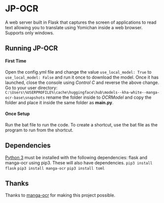 # JP-OCR
A web server built in Flask that captures the screen of applications to read text allowing you to translate using Yomichan inside a web browser. Supports only windows.

## Running JP-OCR
#### First Time
Open the config.yml file and change the value `use_local_model: True` to `use_local_model: False` and run it once to download the model. Once it has launched, close the console using *Control C* and reverse the above change. Go to your user directory:
`C:\Users\%USERPROFILE%\cache\huggingface\hub\models--kha-white--manga-ocr-base\snapshots`
rename the folder inside to *OCRModel* and copy the folder and place it inside the same folder as **main.py**.
#### Once Setup
Run the bat file to run the code. To create a shortcut, use the bat file as the program to run from the shortcut.

## Dependencies
[Python 3](https://www.python.org/downloads/) must be installed with the following dependencies: flask and manga-ocr using pip3. These will also have dependencies.
`pip3 install flask`
`pip3 install manga-ocr`
`pip3 install toml`

## Thanks
Thanks to [manga-ocr](https://github.com/kha-white/manga-ocr) for making this project possible.
